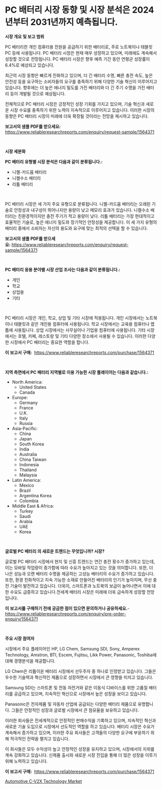 <p><h1>PC 배터리 시장 동향 및 시장 분석은 2024년부터 2031년까지 예측됩니다.</h1></p><p><strong>시장 개요 및 보고 범위</strong></p>
<p><p>PC 배터리란 개인 컴퓨터용 전원을 공급하기 위한 배터리로, 주로 노트북이나 태블릿 PC 등에 사용됩니다. PC 배터리 시장은 현재 매우 성장하고 있으며, 미래에도 계속해서 성장할 것으로 전망됩니다. PC 배터리 시장은 향후 예측 기간 동안 연평균 성장률이 6.4%로 예상되고 있습니다. </p><p>최근의 시장 동향은 빠르게 진화하고 있으며, 더 긴 배터리 수명, 빠른 충전 속도, 높은 안전성 등을 요구하는 소비자들의 요구를 충족하기 위해 다양한 기술 혁신이 이루어지고 있습니다. 향후에는 더 높은 에너지 밀도를 가진 배터리와 더 긴 주기 수명을 가진 배터리 등이 개발될 것으로 예상됩니다.</p><p>전체적으로 PC 배터리 시장은 긍정적인 성장 기회를 가지고 있으며, 기술 혁신과 새로운 시장 수요를 충족하기 위한 노력이 지속적으로 이루어지고 있습니다. 이러한 시장의 동향은 PC 배터리 시장이 미래에 더욱 확장될 것이라는 전망을 제시하고 있습니다.</p></p>
<p><strong>보고서의 샘플 PDF를 받으세요:</strong> <a href="https://www.reliableresearchreports.com/enquiry/request-sample/1564371">https://www.reliableresearchreports.com/enquiry/request-sample/1564371</a></p>
<p>&nbsp;</p>
<p><strong>시장 세분화</strong></p>
<p><strong>PC 배터리 유형별 시장 분석은 다음과 같이 분류됩니다.:</strong></p>
<p><ul><li>니켈-카드뮴 배터리</li><li>니켈수소 배터리</li><li>리튬 배터리</li></ul></p>
<p>&nbsp;</p>
<p><p>PC 배터리 시장은 세 가지 주요 유형으로 분류됩니다. 니켈-카드뮴 배터리는 오래된 기술로 안정성과 내구성이 뛰어나지만 용량이 낮고 메모리 효과가 있습니다. 니켈수소 배터리는 친환경적이지만 충전 주기가 적고 용량이 낮다. 리튬 배터리는 가장 현대적이고 효율적인 기술로, 높은 에너지 밀도와 장기적인 안정성을 제공합니다. 이 세 가지 유형의 배터리 중에서 소비자는 자신의 용도와 요구에 맞는 최적의 선택을 할 수 있습니다.</p></p>
<p><strong>보고서의 샘플 PDF를 받으세요:</strong>&nbsp;<a href="https://www.reliableresearchreports.com/enquiry/request-sample/1564371">https://www.reliableresearchreports.com/enquiry/request-sample/1564371</a></p>
<p>&nbsp;</p>
<p><strong> PC 배터리 응용 분야별 시장 산업 조사는 다음과 같이 분류됩니다.:</strong></p>
<p><ul><li>개인</li><li>학교</li><li>상업용</li><li>기타</li></ul></p>
<p>&nbsp;</p>
<p><p>PC 배터리 시장은 개인, 학교, 상업 및 기타 시장에 적용됩니다. 개인 시장에서는 노트북이나 태블릿과 같은 개인용 컴퓨터에 사용됩니다. 학교 시장에서는 교육용 컴퓨터나 랩톱에 사용됩니다. 상업 시장에서는 사무실이나 기업용 컴퓨터에 사용됩니다. 기타 시장에서는 호텔, 카페, 레스토랑 및 기타 다양한 장소에서 사용될 수 있습니다. 이러한 다양한 시장에서 PC 배터리는 중요한 역할을 합니다.</p></p>
<p><strong>이 보고서 구매:</strong>&nbsp; <a href="https://www.reliableresearchreports.com/purchase/1564371">https://www.reliableresearchreports.com/purchase/1564371</a></p>
<p>&nbsp;</p>
<p><strong>지역 측면에서 PC 배터리 지역별로 이용 가능한 시장 플레이어는 다음과 같습니다.:</strong></p>
<p><ul>
    <li>
        North America:
        <ul>
            <li>United States</li>
            <li>Canada</li>
        </ul>
    </li>
    <li>
        Europe:
        <ul>
            <li>Germany</li>
            <li>France</li>
            <li>U.K.</li>
            <li>Italy</li>
            <li>Russia</li>
        </ul>
    </li>
    <li>
        Asia-Pacific:
        <ul>
            <li>China</li>
            <li>Japan</li>
            <li>South Korea</li>
            <li>India</li>
            <li>Australia</li>
            <li>China Taiwan</li>
            <li>Indonesia</li>
            <li>Thailand</li>
            <li>Malaysia</li>
        </ul>
    </li>
    <li>
        Latin America:
        <ul>
            <li>Mexico</li>
            <li>Brazil</li>
            <li>Argentina Korea</li>
            <li>Colombia</li>
        </ul>
    </li>
    <li>
        Middle East & Africa:
        <ul>
            <li>Turkey</li>
            <li>Saudi</li>
            <li>Arabia</li>
            <li>UAE</li>
            <li>Korea</li>
        </ul>
    </li>
    </ul></p>
<p>&nbsp;</p>
<p><strong>글로벌 PC 배터리 의 새로운 트렌드는 무엇입니까? 시장?</strong></p>
<p><p>글로벌 PC 배터리 시장에서 현지 및 신흥 트렌드는 연간 충전 횟수가 증가하고 있는데, 이는 모바일 작업량이 증가함에 따라 수요가 높아지고 있는 것을 의미합니다. 또한, 더 나은 성능과 오랜 배터리 수명을 제공하는 고성능 배터리의 수요가 증가하고 있습니다. 또한, 환경 친화적이고 지속 가능한 소재로 만들어진 배터리의 인기가 높아지며, 무선 충전 기술이 발전하고 있습니다. 더욱이, 스마트폰과 노트북의 보급이 늘어나면서 이에 대한 수요도 급증하고 있습니다.전세계 배터리 시장은 미래에 더욱 급속하게 성장할 전망입니다.</p></p>
<p><strong>이 보고서를 구매하기 전에 궁금한 점이 있으면 문의하거나 공유하세요.</strong>- <a href="https://www.reliableresearchreports.com/enquiry/pre-order-enquiry/1564371">https://www.reliableresearchreports.com/enquiry/pre-order-enquiry/1564371</a></p>
<p>&nbsp;</p>
<p><strong>주요 시장 참여자</strong></p>
<p><p>시장에서 주요 플레이어인 HP, LG Chem, Samsung SDI, Sony, Amperex Technology, Amstron, BTI, Escem, Fujitsu, Likk Power, Panasonic, Toshiba에 대해 경쟁분석을 제공합니다. </p><p>LG Chem은 리튬이온 배터리 시장에서 선두주자 중 하나로 인정받고 있습니다. 그들은 우수한 기술력과 혁신적인 제품으로 성장하면서 시장에서 큰 영향을 미치고 있습니다. </p><p>Samsung SDI는 스마트폰 및 전동 자전거와 같은 이동식 디바이스를 위한 고품질 배터리를 공급하고 있으며, 지속적인 혁신으로 시장에서 높은 성장을 보이고 있습니다. </p><p>Panasonic은 전자제품 및 자동차 산업에 공급되는 다양한 배터리 제품으로 유명합니다. 그들은 안정적인 성장과 글로벌 시장에서 큰 점유율을 보유하고 있습니다. </p><p>이러한 회사들은 전세계적으로 안정적인 판매수익을 기록하고 있으며, 지속적인 혁신과 새로운 기술 도입으로 시장에서 선도적인 역할을 하고 있습니다. 배터리 시장은 수요가 계속해서 증가하고 있으며, 이러한 주요 회사들은 고객들의 다양한 요구에 부응하기 위해 적극적인 전략을 펼치고 있습니다. </p><p>이 회사들은 모두 수익성이 높고 안정적인 성장을 유지하고 있으며, 시장에서의 지위를 계속 강화하고 있습니다. 신제품 출시와 새로운 시장 진입을 통해 더 많은 성장을 이루기 위해 노력하고 있습니다.</p></p>
<p><strong>이 보고서 구매:</strong>&nbsp;&nbsp;<a href="https://www.reliableresearchreports.com/purchase/1564371">https://www.reliableresearchreports.com/purchase/1564371</a></p>
<p><p><a href="https://fearless-okapi-6c8.notion.site/Automotive-C-V2X-Technology-Market-Insights-Market-Players-and-Forecast-Till-2031-00af28907f704d1bbff5fc0e4eb2315c">Automotive C-V2X Technology Market</a></p></p>
